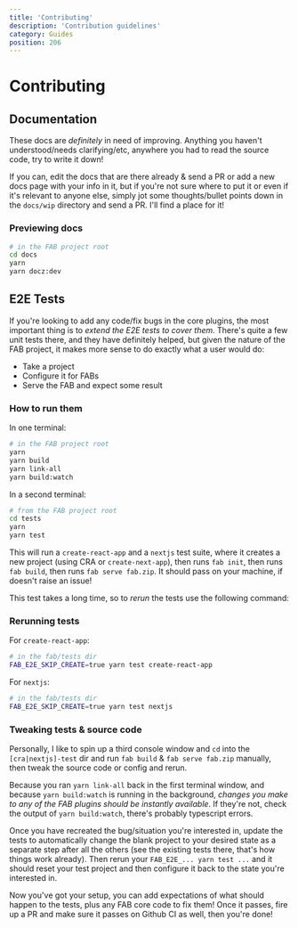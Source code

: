 ```yaml
---
title: 'Contributing'
description: 'Contribution guidelines'
category: Guides
position: 206
---
```


# Contributing

## Documentation

These docs are _definitely_ in need of improving. Anything you haven't understood/needs clarifying/etc, anywhere you had to read the source code, try to write it down!

If you can, edit the docs that are there already & send a PR or add a new docs page with your info in it, but if you're not sure where to put it or even if it's relevant to anyone else, simply jot some thoughts/bullet points down in the `docs/wip` directory and send a PR. I'll find a place for it!

### Previewing docs

```sh
# in the FAB project root
cd docs
yarn
yarn docz:dev
```

## E2E Tests

If you're looking to add any code/fix bugs in the core plugins, the most important thing is to _extend the E2E tests to cover them_. There's quite a few unit tests there, and they have definitely helped, but given the nature of the FAB project, it makes more sense to do exactly what a user would do:

- Take a project
- Configure it for FABs
- Serve the FAB and expect some result

### How to run them

In one terminal:

```sh
# in the FAB project root
yarn
yarn build
yarn link-all
yarn build:watch
```

In a second terminal:

```sh
# from the FAB project root
cd tests
yarn
yarn test
```

This will run a `create-react-app` and a `nextjs` test suite, where it creates a new project (using CRA or `create-next-app`), then runs `fab init`, then runs `fab build`, then runs `fab serve fab.zip`. It should pass on your machine, if doesn't raise an issue!

This test takes a long time, so to _rerun_ the tests use the following command:

### Rerunning tests

For `create-react-app`:

```sh
# in the fab/tests dir
FAB_E2E_SKIP_CREATE=true yarn test create-react-app
```

For `nextjs`:

```sh
# in the fab/tests dir
FAB_E2E_SKIP_CREATE=true yarn test nextjs
```

### Tweaking tests & source code

Personally, I like to spin up a third console window and `cd` into the `[cra|nextjs]-test` dir and run `fab build` & `fab serve fab.zip` manually, then tweak the source code or config and rerun.

Because you ran `yarn link-all` back in the first terminal window, and because `yarn build:watch` is running in the background, _changes you make to any of the FAB plugins should be instantly available_. If they're not, check the output of `yarn build:watch`, there's probably typescript errors.

Once you have recreated the bug/situation you're interested in, update the tests to automatically change the blank project to your desired state as a separate step after all the others (see the existing tests there, that's how things work already). Then rerun your `FAB_E2E_... yarn test ...` and it should reset your test project and then configure it back to the state you're interested in.

Now you've got your setup, you can add expectations of what should happen to the tests, plus any FAB core code to fix them! Once it passes, fire up a PR and make sure it passes on Github CI as well, then you're done!
